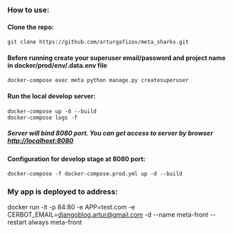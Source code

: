 ### How to use:

#### Clone the repo:

    git clone https://github.com/arturgafizov/meta_sharks.git 
    

#### Before running create your superuser email/password and project name in docker/prod/env/.data.env file

    docker-compose exec meta python manage.py createsuperuser

#### Run the local develop server:

    docker-compose up -d --build
    docker-compose logs -f
    
##### Server will bind 8080 port. You can get access to server by browser [http://localhost:8080](http://localhost:8080)


#### Configuration for develop stage at 8080 port:
    docker-compose -f docker-compose.prod.yml up -d --build

  
### My app is deployed to address:

docker run -it -p 84:80 -e APP=test.com -e CERBOT_EMAIL=djangoblog.artur@gmail.com -d --name meta-front --restart always meta-front

